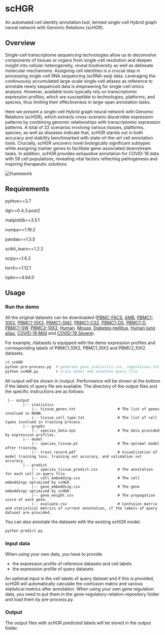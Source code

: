 # scHGR
An automated cell identity annotation tool, termed single-cell Hybrid graph neural network with Genomic Relations (scHGR).
## Overview
Single-cell transcriptome sequencing technologies allow us to deconvolve components of tissues or organs from single-cell resolution and deepen insight into cellular heterogeneity, reveal biodiversity as well as delineate molecular mechanisms. Assigning cell identities is a crucial step in processing single-cell RNA sequencing (scRNA-seq) data. Leveraging the continuously accumulated large-scale single-cell atlases as reference to annotate newly sequenced data is empowering for single-cell omics analysis. However, available tools typically rely on transcriptomic expression profiles, which are susceptible to technologies, platforms, and species, thus limiting their effectiveness in large-span annotation tasks.

Here we present a single-cell Hybrid graph neural network with Genomic Relations (scHGR), which extracts cross-scenario discernible expression patterns by combining genomic relationships with transcriptomic expression patterns. A total of $22$ scenarios involving various tissues, platforms, species, as well as diseases indicate that, scHGR stands out in both accuracy and stability benchmarked with state-of-the-art cell annotation tools. Crucially, scHGR uncovers novel biologically significant subtypes while assigning marker genes to facilitate gene-associated downstream tasks. In addition, scHGR provides exhaustive annotation for COVID-19 data with $56$ cell populations, revealing vital factors reflecting pathogenesis and inspiring therapeutic solutions.

![framework](https://user-images.githubusercontent.com/28176452/232417321-c4c0e4ee-f0e9-4fb7-a00e-7ab2dd4a702a.png)

## Requirements
python==3.7

dgl==0.4.3.post2

matplotlib==3.5.1

numpy==1.19.2

pandas==1.3.5

scikit_learn==1.2.2

scipy==1.6.2

torch==1.12.1

tqdm==4.64.0

## Usage
### Run the demo
All the original datasets can be downloaded ([PBMC-FACS](https://zenodo.org/record/3357167), [AMB](https://zenodo.org/record/3357167), [PBMC1-10X2](https://zenodo.org/record/3357167), [PBMC1-10X3](https://zenodo.org/record/3357167), [PBMC1-SM2](https://zenodo.org/record/3357167), [PBMC1-CS2](https://zenodo.org/record/3357167), [PBMC1-DS](https://zenodo.org/record/3357167), [PBMC1-D](https://zenodo.org/record/3357167), [PBMC1-SW](https://zenodo.org/record/3357167), [PBMC2-10X2](https://zenodo.org/record/3357167), [Human](https://www.ncbi.nlm.nih.gov/geo/query/acc.cgi?acc=GSE84133), [Mouse](https://www.ncbi.nlm.nih.gov/geo/query/acc.cgi?acc=GSE84133), [Diabetes mellitus](https://www.ncbi.nlm.nih.gov/geo/query/acc.cgi?acc=GSE84133), [Human lung atlas](https://www.synapse.org/#!Synapse:syn21041850), [COVID-19 Mild](https://www.ncbi.nlm.nih.gov/geo/query/acc.cgi?acc=GSE145926) and [COVID-19 Severe](https://www.ncbi.nlm.nih.gov/geo/query/acc.cgi?acc=GSE145926)).


For example, /datasets is equipped with the demo expression profiles and corresponding labels of PBMC1_10X2, PBMC1_10X3 and PBMC2_10X2 datasets. 
```Bash
cd scHGR
python pre-process.py  # generate gene_statistics.csv, regulations.txt and genenodes.npy
python scHGR.py        # train model and annotate query file
```
All output will be shown in /output. Performance will be shown at the bottom if the labels of query file are available. The directory of the output files and the specific instructions are as follows:
```
 |-- output
        |-- statistics
            |-- tissue_genes.txt                   # The list of genes involued in HGNN.
            |-- tissue_cell_type.txt               # The list of cell types involued in training process.
        |-- graphs
            |-- species_data.npz                   # The data provided by expression profiles.
        |-- model
            |-- species_tissue.pt                  # The optimal model after training.
            |-- train_record.pdf                   # Visualization of model training loss, training set accuracy, and validation set accuracy.
        |-- predict
            |-- species_tissue_predict.csv         # The annotation for each cell in query file.
            |-- cell_embedding.csv                 # The cell embeddings optimized by scHGR.
            |-- gene_embedding.csv                 # The gene embeddings optimized by scHGR.
            |-- gene_weight.csv                    # The propagation score of each gene.
            |-- evaluate.csv                       # Confusion matrix and statistical metrics of current annotation, if the labels of query dataset are provided.
```
You can also annotate the datasets with the existing scHGR model.
```Bash
python predict.py
```

### Input data
When using your own data, you have to provide
* the expression profile of reference datasets and cell labels
* the expression profile of query datasets

An optional input is the cell labels of query dataset and if this is provided, scHGR will automatically calculate the confusion matrix and various statistical metrics after annotation.
When using your own gene regulation data, you need to put them in the gene-regulatory-relation-repository folder and load them by pre-process.py.

### Output
The output files with scHGR predicted labels will be stored in the output folder.

